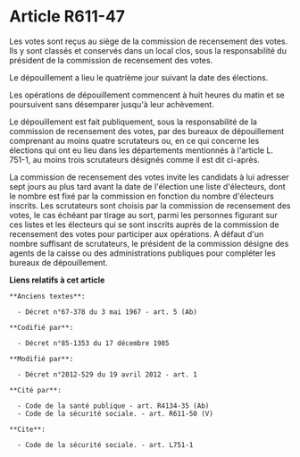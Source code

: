 # Article R611-47

Les votes sont reçus au siège de la commission de recensement des votes. Ils y sont classés et conservés dans un local clos,
sous la responsabilité du président de la commission de recensement des votes. 

Le dépouillement a lieu le quatrième jour suivant la date des élections. 

Les opérations de dépouillement commencent à huit heures du matin et se poursuivent sans désemparer jusqu'à leur achèvement. 

Le dépouillement est fait publiquement, sous la responsabilité de la commission de recensement des votes, par des bureaux de
dépouillement comprenant au moins quatre scrutateurs ou, en ce qui concerne les élections qui ont eu lieu dans les
départements mentionnés à l'article L. 751-1, au moins trois scrutateurs désignés comme il est dit ci-après. 

La commission de recensement des votes invite les candidats à lui adresser sept jours au plus tard avant la date de
l'élection une liste d'électeurs, dont le nombre est fixé par la commission en fonction du nombre d'électeurs inscrits. Les
scrutateurs sont choisis par la commission de recensement des votes, le cas échéant par tirage au sort, parmi les personnes
figurant sur ces listes et les électeurs qui se sont inscrits auprès de la commission de recensement des votes pour
participer aux opérations. A défaut d'un nombre suffisant de scrutateurs, le président de la commission désigne des agents de
la caisse ou des administrations publiques pour compléter les bureaux de dépouillement.

**Liens relatifs à cet article**

	**Anciens textes**:

	  - Décret n°67-378 du 3 mai 1967 - art. 5 (Ab)

	**Codifié par**:

	  - Décret n°85-1353 du 17 décembre 1985

	**Modifié par**:

	  - Décret n°2012-529 du 19 avril 2012 - art. 1

	**Cité par**:

	  - Code de la santé publique - art. R4134-35 (Ab)
	  - Code de la sécurité sociale. - art. R611-50 (V)

	**Cite**:

	  - Code de la sécurité sociale. - art. L751-1
